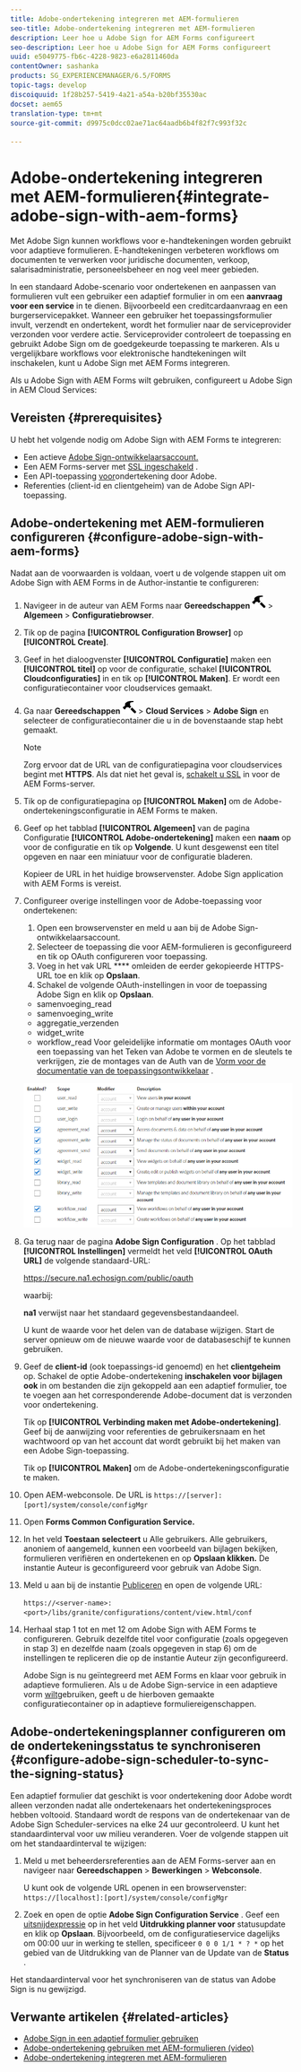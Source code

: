 ```yaml
---
title: Adobe-ondertekening integreren met AEM-formulieren
seo-title: Adobe-ondertekening integreren met AEM-formulieren
description: Leer hoe u Adobe Sign for AEM Forms configureert
seo-description: Leer hoe u Adobe Sign for AEM Forms configureert
uuid: e5049775-fb6c-4228-9823-e6a2811460da
contentOwner: sashanka
products: SG_EXPERIENCEMANAGER/6.5/FORMS
topic-tags: develop
discoiquuid: 1f28b257-5419-4a21-a54a-b20bf35530ac
docset: aem65
translation-type: tm+mt
source-git-commit: d9975c0dcc02ae71ac64aadb6b4f82f7c993f32c

---
```



# Adobe-ondertekening integreren met AEM-formulieren{#integrate-adobe-sign-with-aem-forms}

Met Adobe Sign kunnen workflows voor e-handtekeningen worden gebruikt voor adaptieve formulieren. E-handtekeningen verbeteren workflows om documenten te verwerken voor juridische documenten, verkoop, salarisadministratie, personeelsbeheer en nog veel meer gebieden.

In een standaard Adobe-scenario voor ondertekenen en aanpassen van formulieren vult een gebruiker een adaptief formulier in om een **aanvraag voor een service** in te dienen. Bijvoorbeeld een creditcardaanvraag en een burgerservicepakket. Wanneer een gebruiker het toepassingsformulier invult, verzendt en ondertekent, wordt het formulier naar de serviceprovider verzonden voor verdere actie. Serviceprovider controleert de toepassing en gebruikt Adobe Sign om de goedgekeurde toepassing te markeren. Als u vergelijkbare workflows voor elektronische handtekeningen wilt inschakelen, kunt u Adobe Sign met AEM Forms integreren.

Als u Adobe Sign with AEM Forms wilt gebruiken, configureert u Adobe Sign in AEM Cloud Services:

## Vereisten {#prerequisites}

U hebt het volgende nodig om Adobe Sign with AEM Forms te integreren:

* Een actieve [Adobe Sign-ontwikkelaarsaccount.](https://acrobat.adobe.com/us/en/why-adobe/developer-form.html)
* Een AEM Forms-server met [SSL ingeschakeld](/help/sites-administering/ssl-by-default.md) .
* Een API-toepassing [voor](https://www.adobe.io/apis/documentcloud/sign/docs.html#!adobedocs/adobe-sign/master/gstarted/create_app.md)ondertekening door Adobe.
* Referenties (client-id en clientgeheim) van de Adobe Sign API-toepassing.

## Adobe-ondertekening met AEM-formulieren configureren {#configure-adobe-sign-with-aem-forms}

Nadat aan de voorwaarden is voldaan, voert u de volgende stappen uit om Adobe Sign with AEM Forms in de Author-instantie te configureren:

1. Navigeer in de auteur van AEM Forms naar **Gereedschappen** ![](assets/hammer.png) > **Algemeen** > **Configuratiebrowser**.
1. Tik op de pagina **[!UICONTROL Configuration Browser]** op **[!UICONTROL Create]**.
1. Geef in het dialoogvenster **[!UICONTROL Configuratie]** maken een **[!UICONTROL titel]** op voor de configuratie, schakel **[!UICONTROL Cloudconfiguraties]** in en tik op **[!UICONTROL Maken]**. Er wordt een configuratiecontainer voor cloudservices gemaakt.
1. Ga naar **Gereedschappen** ![](assets/hammer.png) > **Cloud Services** > **Adobe Sign** en selecteer de configuratiecontainer die u in de bovenstaande stap hebt gemaakt.

   >[!NOTE]
   >
   >Zorg ervoor dat de URL van de configuratiepagina voor cloudservices begint met **HTTPS**. Als dat niet het geval is, [schakelt u SSL](/help/sites-administering/ssl-by-default.md) in voor de AEM Forms-server.

1. Tik op de configuratiepagina op **[!UICONTROL Maken]** om de Adobe-ondertekeningsconfiguratie in AEM Forms te maken.
1. Geef op het tabblad **[!UICONTROL Algemeen]** van de pagina Configuratie **[!UICONTROL Adobe-ondertekening]** maken een **naam** op voor de configuratie en tik op **Volgende**. U kunt desgewenst een titel opgeven en naar een miniatuur voor de configuratie bladeren.

   Kopieer de URL in het huidige browservenster. Adobe Sign application with AEM Forms is vereist.

1. Configureer overige instellingen voor de Adobe-toepassing voor ondertekenen:

   1. Open een browservenster en meld u aan bij de Adobe Sign-ontwikkelaarsaccount.
   1. Selecteer de toepassing die voor AEM-formulieren is geconfigureerd en tik op OAuth configureren voor toepassing.
   1. Voeg in het vak URL **** omleiden de eerder gekopieerde HTTPS-URL toe en klik op **Opslaan**.
   1. Schakel de volgende OAuth-instellingen in voor de toepassing Adobe Sign en klik op **Opslaan**.
   * samenvoeging_read
   * samenvoeging_write
   * aggregatie_verzenden
   * widget_write
   * workflow_read
   Voor geleidelijke informatie om montages OAuth voor een toepassing van het Teken van Adobe te vormen en de sleutels te verkrijgen, zie de montages van de Auth van de [Vorm voor de documentatie van de toepassingsontwikkelaar](https://www.adobe.io/apis/documentcloud/sign/docs.html#!adobeio/adobeio-documentation/master/sign/gstarted/configure_oauth.md) .

   ![OAuth Config](assets/oauthconfig_new.png)

1. Ga terug naar de pagina **Adobe Sign Configuration** . Op het tabblad **[!UICONTROL Instellingen]** vermeldt het veld **[!UICONTROL OAuth URL]** de volgende standaard-URL:

   https://secure.na1.echosign.com/public/oauth

   waarbij:

   **na1** verwijst naar het standaard gegevensbestandaandeel.

   U kunt de waarde voor het delen van de database wijzigen. Start de server opnieuw om de nieuwe waarde voor de databaseschijf te kunnen gebruiken.

1. Geef de **client-id** (ook toepassings-id genoemd) en het **clientgeheim** op. Schakel de optie Adobe-ondertekening **inschakelen voor bijlagen ook** in om bestanden die zijn gekoppeld aan een adaptief formulier, toe te voegen aan het corresponderende Adobe-document dat is verzonden voor ondertekening.

   Tik op **[!UICONTROL Verbinding maken met Adobe-ondertekening]**. Geef bij de aanwijzing voor referenties de gebruikersnaam en het wachtwoord op van het account dat wordt gebruikt bij het maken van een Adobe Sign-toepassing.

   Tik op **[!UICONTROL Maken]** om de Adobe-ondertekeningsconfiguratie te maken.

1. Open AEM-webconsole. De URL is `https://[server]:[port]/system/console/configMgr`
1. Open **Forms Common Configuration Service.**
1. In het veld **Toestaan** **selecteert** u Alle gebruikers. Alle gebruikers, anoniem of aangemeld, kunnen een voorbeeld van bijlagen bekijken, formulieren verifiëren en ondertekenen en op **Opslaan klikken.** De instantie Auteur is geconfigureerd voor gebruik van Adobe Sign.
1. Meld u aan bij de instantie [Publiceren](/help/sites-deploying/deploy.md) en open de volgende URL:

   `https://<server-name>:<port>/libs/granite/configurations/content/view.html/conf`

1. Herhaal stap 1 tot en met 12 om Adobe Sign with AEM Forms te configureren. Gebruik dezelfde titel voor configuratie (zoals opgegeven in stap 3) en dezelfde naam (zoals opgegeven in stap 6) om de instellingen te repliceren die op de instantie Auteur zijn geconfigureerd.

   Adobe Sign is nu geïntegreerd met AEM Forms en klaar voor gebruik in adaptieve formulieren. Als u de Adobe Sign-service in een adaptieve vorm [wilt](../../forms/using/working-with-adobe-sign.md#configure-adobe-sign-for-an-adaptive-form)gebruiken, geeft u de hierboven gemaakte configuratiecontainer op in adaptieve formuliereigenschappen.

## Adobe-ondertekeningsplanner configureren om de ondertekeningsstatus te synchroniseren {#configure-adobe-sign-scheduler-to-sync-the-signing-status}

Een adaptief formulier dat geschikt is voor ondertekening door Adobe wordt alleen verzonden nadat alle ondertekenaars het ondertekeningsproces hebben voltooid. Standaard wordt de respons van de ondertekenaar van de Adobe Sign Scheduler-services na elke 24 uur gecontroleerd. U kunt het standaardinterval voor uw milieu veranderen. Voer de volgende stappen uit om het standaardinterval te wijzigen:

1. Meld u met beheerdersreferenties aan de AEM Forms-server aan en navigeer naar **Gereedschappen** > **Bewerkingen** > **Webconsole**.

   U kunt ook de volgende URL openen in een browservenster:
   `https://[localhost]:[port]/system/console/configMgr`

1. Zoek en open de optie **Adobe Sign Configuration Service** . Geef een [uitsnijdexpressie](https://en.wikipedia.org/wiki/Cron#CRON_expression) op in het veld **Uitdrukking planner voor** statusupdate en klik op **Opslaan**. Bijvoorbeeld, om de configuratieservice dagelijks om 00:00 uur in werking te stellen, specificeer `0 0 0 1/1 * ? *` op het gebied van de Uitdrukking van de Planner van de Update van de **Status** .

Het standaardinterval voor het synchroniseren van de status van Adobe Sign is nu gewijzigd.

## Verwante artikelen {#related-articles}

* [Adobe Sign in een adaptief formulier gebruiken](../../forms/using/working-with-adobe-sign.md)
* [Adobe-ondertekening gebruiken met AEM-formulieren (video)](https://helpx.adobe.com/experience-manager/kt/forms/using/adobe-sign-integration-feature-video.html)
* [Adobe-ondertekening integreren met AEM-formulieren](../../forms/using/adobe-sign-integration-adaptive-forms.md)

